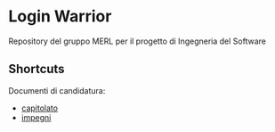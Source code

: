 # Login Warrior
Repository del gruppo MERL per il progetto di Ingegneria del Software

## Shortcuts
Documenti di candidatura: 
- [capitolato](./documenti/candidatura/capitolato/capitolato.pdf)
- [impegni](./documenti/candidatura/impegni/impegni.pdf)
